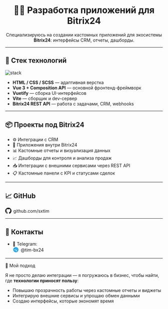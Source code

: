 <h1 align="center">👨‍💻 Разработка приложений для Bitrix24</h1>

<p align="center">
  Специализируюсь на создании кастомных приложений для экосистемы <b>Bitrix24</b>: интерфейсы CRM, отчеты, дашборды.
</p>

---

## 🧰 Стек технологий

<img src="https://skillicons.dev/icons?i=html,css,scss,vue,ts,vuetify,vite" alt="stack" />

- **HTML / CSS / SCSS** — адаптивная верстка  
- **Vue 3 + Composition API** — основной фронтенд-фреймворк  
- **Vuetify** — сборка UI-интерфейсов  
- **Vite** — сборщик и dev-сервер  
- **Bitrix24 REST API** — работа с задачами, CRM, webhooks  

---

## 📦 Проекты под Bitrix24

- ⚙️ Интеграции с CRM
- 🧩 Приложения внутри Bitrix24
- 📊 Кастомные отчеты и визуализация данных  
- 📈 Дашборды для контроля и анализа продаж  
- 📥 Интеграции с внешними сервисами через REST API 
- 📋 Кастомные панели с KPI и статусами сделок

---

## 📈 GitHub

<a href="https://github.com/sxtim" target="_blank" style="display:inline-flex; align-items:center; text-decoration:none;">
  <svg xmlns="http://www.w3.org/2000/svg" width="20" height="20" fill="currentColor" viewBox="0 0 24 24" style="margin-right:6px;">
    <path d="M12 0C5.37 0 0 5.373 0 12c0 5.303 3.438 9.8 8.205 11.387.6.113.82-.258.82-.577 0-.285-.01-1.04-.015-2.04-3.338.725-4.042-1.61-4.042-1.61-.546-1.387-1.333-1.756-1.333-1.756-1.09-.745.084-.729.084-.729 1.205.085 1.84 1.237 1.84 1.237 1.07 1.835 2.81 1.305 3.495.998.108-.775.418-1.305.762-1.605-2.665-.305-5.466-1.332-5.466-5.931 0-1.31.467-2.381 1.235-3.221-.135-.303-.54-1.523.105-3.176 0 0 1.005-.322 3.3 1.23a11.5 11.5 0 0 1 3-.405c1.02.005 2.045.138 3 .405 2.28-1.552 3.285-1.23 3.285-1.23.645 1.653.24 2.873.12 3.176.765.84 1.23 1.911 1.23 3.221 0 4.61-2.805 5.625-5.475 5.921.42.36.81 1.096.81 2.213 0 1.598-.015 2.887-.015 3.282 0 .315.21.69.825.573C20.565 21.795 24 17.295 24 12c0-6.627-5.373-12-12-12z"/>
  </svg>
  github.com/sxtim
</a>

---

## 🔗 Контакты

- 💼 Telegram:  
  <a href="https://t.me/timashov_s" target="_blank" style="display:inline-flex; align-items:center; text-decoration:none;">
    <svg xmlns="http://www.w3.org/2000/svg" width="20" height="20" fill="#26A5E4" viewBox="0 0 24 24" style="margin-right:6px;">
      <path d="M9.93 16.69c-.36 0-.3-.13-.42-.47l-1.05-3.46 7.85-4.63c.37-.22.72.05.58.52l-1.33 6.28c-.1.46-.38.58-.77.36l-2.14-1.58-1.03.99c-.12.12-.23.22-.47.22zm1.13-3.14 1.96 1.44.52-2.47-2.48 1.03z"/><path d="M12 2C6.48 2 2 6.48 2 12s4.48 10 10 10 10-4.48 10-10S17.52 2 12 2zm5.36 7.18-1.67 7.9c-.23 1.03-.84 1.28-1.7.8l-2.36-1.74-1.14 1.1c-.13.13-.25.25-.51.25l.18-2.53 5.17-4.67c.22-.2-.05-.3-.34-.11l-6.4 4.04-2.46-.77c-1.02-.32-1.04-1.02.21-1.51l9.6-3.7c.72-.27 1.35.17 1.12 1.04z"/>
    </svg>
    @tim-bx24
  </a>

---

<summary>📌 Мой подход</summary>

Я не просто делаю интеграции — я погружаюсь в бизнес, чтобы найти, где **технологии приносят пользу**:

- Повышаю прозрачность работы через кастомные отчеты и виджеты 
- Интегрирую внешние сервисы и упрощаю обмен данными  
- Создаю интерфейсы, которые экономят время 
